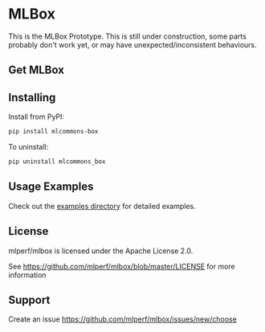# MLBox

This is the MLBox Prototype. This is  still under construction, some parts probably don't work yet, or may have unexpected/inconsistent behaviours.

## Get MLBox

## Installing

Install from PyPI:  
```sh
pip install mlcommons-box
```

To uninstall:

```sh
pip uninstall mlcommons_box
```


## Usage Examples

Check out the [examples directory](examples) for detailed examples.

## License
mlperf/mlbox is licensed under the Apache License 2.0. 

See https://github.com/mlperf/mlbox/blob/master/LICENSE for more information

## Support

Create an issue https://github.com/mlperf/mlbox/issues/new/choose
